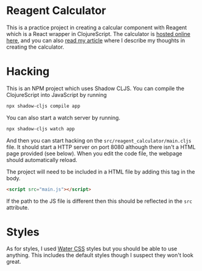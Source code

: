 # Reagent Calculator 

This is a practice project in creating a calcular component with Reagent which is a React wrapper in ClojureScript. The calculator is [hosted online here](https://jamescm.co.uk/web_projects/reagent_calculator/), and you can also [read my article](https://jamescm.co.uk/posts/creating-a-simple-calculator-with-reagent-and-clojurescript.html) where I describe my thoughts in creating the calculator.

# Hacking

This is an NPM project which uses Shadow CLJS. You can compile the ClojureScript into JavaScript by running

``` sh
npx shadow-cljs compile app
```

You can also start a watch server by running.

``` sh
npx shadow-cljs watch app
```

And then you can start hacking on the `src/reagent_calculator/main.cljs` file. It should start a HTTP server on port 8080 although there isn't a HTML page provided (see below). When you edit the code file, the webpage should automatically reload.

The project will need to be included in a HTML file by adding this tag in the body.

``` html
<script src="main.js"></script>
```

If the path to the JS file is different then this should be reflected in the `src` attribute. 

# Styles

As for styles, I used [Water CSS](https://watercss.kognise.dev/) styles but you should be able to use anything. This includes the default styles though I suspect they won't look great.
